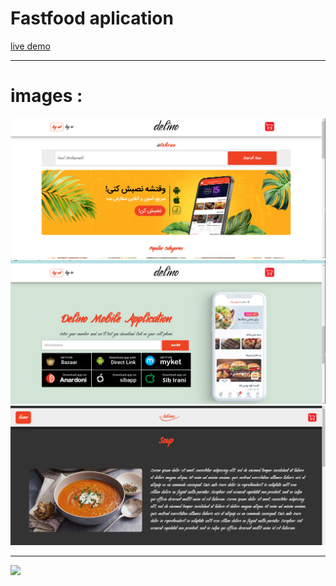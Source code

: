 <h1>Fastfood aplication</h1>
<a href="https://omidfoladvand4.github.io/fastfood-app/">live demo</a>
<hr/>
<h1>images : </h1>
<img src ='./images/fastfoodapp-img.png'>
<img src ='./images/fastfoodapp-img2.png'>
<img src ='./images/fastfoodapp-img3.png'>
<hr />

<img src ="https://camo.githubusercontent.com/9bbd4c2b5f7cda139d91d34caa14392df56353ca55e19b58184610aa8b123854/68747470733a2f2f696d672e736869656c64732e696f2f62616467652f4a6176615363726970742d3332333333303f7374796c653d666f722d7468652d6261646765266c6f676f3d6a617661736372697074266c6f676f436f6c6f723d463744463145"/>
